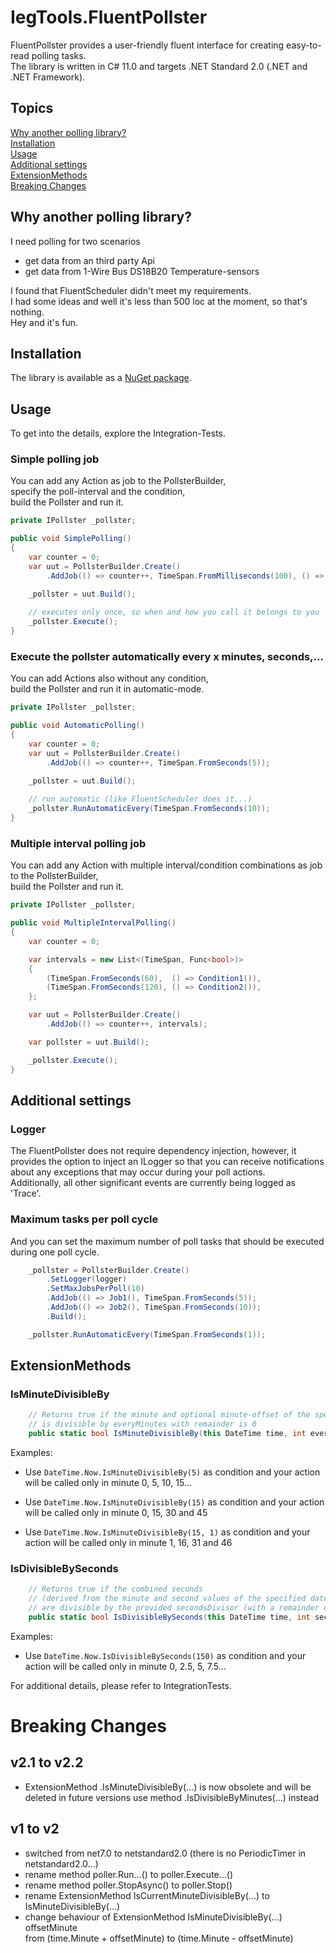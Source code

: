 # IegTools.FluentPollster

FluentPollster provides a user-friendly fluent interface for creating easy-to-read polling tasks.  
The library is written in C# 11.0 and targets .NET Standard 2.0 (.NET and .NET Framework).  

## Topics
[Why another polling library?](#why-another-polling-library?)    
[Installation](#installation)  
[Usage](#usage)  
[Additional settings](#additional-settings)   
[ExtensionMethods](#extensionmethods)  
[Breaking Changes](#breaking-changes)  


## Why another polling library?
I need polling for two scenarios
- get data from an third party Api
- get data from 1-Wire Bus DS18B20 Temperature-sensors

I found that FluentScheduler didn't meet my requirements.  
I had some ideas and well it's less than 500 loc at the moment, so that's nothing.  
Hey and it's fun.


## Installation
The library is available as a [NuGet package](https://www.nuget.org/packages/IegTools.FluentPollster/).


## Usage
To get into the details, explore the Integration-Tests.  


### Simple polling job

You can add any Action as job to the PollsterBuilder,  
specify the poll-interval and the condition,  
build the Pollster and run it.  

```csharp
private IPollster _pollster;

public void SimplePolling()
{
    var counter = 0;
    var uut = PollsterBuilder.Create()
        .AddJob(() => counter++, TimeSpan.FromMilliseconds(100), () => HasWhatSoEverCondition());

    _pollster = uut.Build();
    
    // executes only once, so when and how you call it belongs to you
    _pollster.Execute();
}
```

### Execute the pollster automatically every x minutes, seconds,...

You can add Actions also without any condition,  
build the Pollster and run it in automatic-mode.  

```csharp
private IPollster _pollster;

public void AutomaticPolling()
{
    var counter = 0;
    var uut = PollsterBuilder.Create()
        .AddJob(() => counter++, TimeSpan.FromSeconds(5));

    _pollster = uut.Build();
    
    // run automatic (like FluentScheduler does it...)
    _pollster.RunAutomaticEvery(TimeSpan.FromSeconds(10));
}
```

### Multiple interval polling job

You can add any Action with multiple interval/condition combinations as job to the PollsterBuilder,  
build the Pollster and run it.  

```csharp
private IPollster _pollster;

public void MultipleIntervalPolling()
{
    var counter = 0;

    var intervals = new List<(TimeSpan, Func<bool>)>
    {
        (TimeSpan.FromSeconds(60),  () => Condition1()),
        (TimeSpan.FromSeconds(120), () => Condition2()),
    };

    var uut = PollsterBuilder.Create()
        .AddJob(() => counter++, intervals);

    var pollster = uut.Build();

    _pollster.Execute();
}
```


## Additional settings

### Logger
The FluentPollster does not require dependency injection,
however, it provides the option to inject an ILogger so that you can receive notifications about
any exceptions that may occur during your poll actions.   
Additionally, all other significant events are currently being logged as 'Trace'.

### Maximum tasks per poll cycle
And you can set the maximum number of poll tasks that should be executed during one poll cycle.

```csharp
    _pollster = PollsterBuilder.Create()
        .SetLogger(logger)
        .SetMaxJobsPerPoll(10)
        .AddJob(() => Job1(), TimeSpan.FromSeconds(5));
        .AddJob(() => Job2(), TimeSpan.FromSeconds(10));
        .Build();

    _pollster.RunAutomaticEvery(TimeSpan.FromSeconds(1));
```

## ExtensionMethods

### IsMinuteDivisibleBy

```csharp
    // Returns true if the minute and optional minute-offset of the specified date-time  
    // is divisible by everyMinutes with remainder is 0  
    public static bool IsMinuteDivisibleBy(this DateTime time, int everyMinutes, int offsetMinute = 0)
```

Examples:  
- Use `DateTime.Now.IsMinuteDivisibleBy(5)` as condition and your action will be called only in 
minute 0, 5, 10, 15...  

- Use `DateTime.Now.IsMinuteDivisibleBy(15)` as condition and your action will be called only in 
minute 0, 15, 30 and 45  

- Use `DateTime.Now.IsMinuteDivisibleBy(15, 1)` as condition and your action will be called only in 
minute 1, 16, 31 and 46  


### IsDivisibleBySeconds

```csharp
    // Returns true if the combined seconds  
    // (derived from the minute and second values of the specified date-time, adjusted by an optional seconds-offset)  
    // are divisible by the provided secondsDivisor (with a remainder of 0) within a span of 10 seconds.  
    public static bool IsDivisibleBySeconds(this DateTime time, int secondsDivisor, int offsetSeconds = 0)
```

Examples:
- Use `DateTime.Now.IsDivisibleBySeconds(150)` as condition and your action will be called only in
  minute 0, 2.5, 5, 7.5...  


For additional details, please refer to IntegrationTests.


# Breaking Changes
## v2.1 to v2.2
- ExtensionMethod .IsMinuteDivisibleBy(...) is now obsolete and will be deleted in future versions
  use method .IsDivisibleByMinutes(...) instead

## v1 to v2
- switched from net7.0 to netstandard2.0 (there is no PeriodicTimer in netstandard2.0...)
- rename method poller.Run...() to poller.Execute...()
- rename method poller.StopAsync() to poller.Stop()
- rename ExtensionMethod IsCurrentMinuteDivisibleBy(...) to IsMinuteDivisibleBy(...)
- change behaviour of ExtensionMethod IsMinuteDivisibleBy(...) offsetMinute  
  from (time.Minute + offsetMinute) to (time.Minute - offsetMinute)